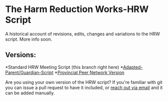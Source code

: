 # The Harm Reduction Works-HRW Script
A historical account of revisions, edits, changes and variations to the HRW script. More info soon.

## Versions:

*Standard HRW Meeting Script (this branch right here)
*[Adapted-Parent/Guardian-Script](https://github.com/HarmReduction-Works/The-Script/tree/Provincial-Peer-Network-Version)
*[Provincial Peer Network Version](https://github.com/HarmReduction-Works/The-Script/tree/Provincial-Peer-Network-Version)

Are you using your own version of the HRW script? If you're familiar with git you can issue a pull request to have it included, or [reach out via email](mailto:michael@cool.industries) and it can be added manually.
